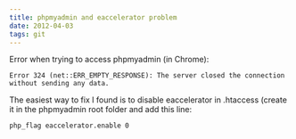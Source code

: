 ```yaml
---
title: phpmyadmin and eaccelerator problem
date: 2012-04-03
tags: git
---
```


Error when trying to access phpmyadmin (in Chrome):

    Error 324 (net::ERR_EMPTY_RESPONSE): The server closed the connection without sending any data.

<!-- more -->
The easiest way to fix I found is to disable eaccelerator in .htaccess (create it in the phpmyadmin root folder and add this line:

    php_flag eaccelerator.enable 0
